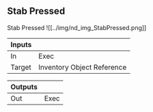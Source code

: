 ## Stab Pressed
Stab Pressed
![[../img/nd_img_StabPressed.png]]

|Inputs||
|--|--|
| In | Exec |
| Target | Inventory Object Reference |

|Outputs||
|--|--|
| Out | Exec |
